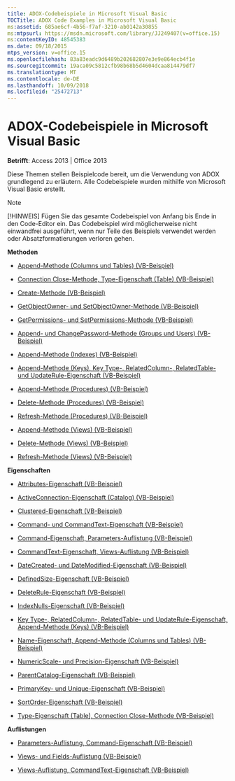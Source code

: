 ```yaml
---
title: ADOX-Codebeispiele in Microsoft Visual Basic
TOCTitle: ADOX Code Examples in Microsoft Visual Basic
ms:assetid: 685ae6cf-4b56-f7af-3210-ab0142a30855
ms:mtpsurl: https://msdn.microsoft.com/library/JJ249407(v=office.15)
ms:contentKeyID: 48545383
ms.date: 09/18/2015
mtps_version: v=office.15
ms.openlocfilehash: 83a83eadc9d6489b202682807e3e9e864ecb4f1e
ms.sourcegitcommit: 19aca09c5812cfb98b68b5d4604dcaa814479df7
ms.translationtype: MT
ms.contentlocale: de-DE
ms.lasthandoff: 10/09/2018
ms.locfileid: "25472713"
---
```

# <a name="adox-code-examples-in-microsoft-visual-basic"></a>ADOX-Codebeispiele in Microsoft Visual Basic


**Betrifft**: Access 2013 | Office 2013

Diese Themen stellen Beispielcode bereit, um die Verwendung von ADOX grundlegend zu erläutern. Alle Codebeispiele wurden mithilfe von Microsoft Visual Basic erstellt.


> [!NOTE]
> [!HINWEIS] Fügen Sie das gesamte Codebeispiel von Anfang bis Ende in den Code-Editor ein. Das Codebeispiel wird möglicherweise nicht einwandfrei ausgeführt, wenn nur Teile des Beispiels verwendet werden oder Absatzformatierungen verloren gehen.



**Methoden**

  - [ Append-Methode (Columns und Tables) (VB-Beispiel) ](columns-and-tables-append-methods-name-property-example-vb.md)

  - [Connection Close-Methode, Type-Eigenschaft (Table) (VB-Beispiel)](connection-close-method-table-type-property-example-vb.md)

  - [Create-Methode (VB-Beispiel)](create-method-example-vb.md)

  - [GetObjectOwner- und SetObjectOwner-Methode (VB-Beispiel)](getobjectowner-and-setobjectowner-methods-example-vb.md)

  - [GetPermissions- und SetPermissions-Methode (VB-Beispiel)](getpermissions-and-setpermissions-methods-example-vb.md)

  - [Append- und ChangePassword-Methode (Groups und Users) (VB-Beispiel)](groups-and-users-append-changepassword-methods-example-vb.md)

  - [Append-Methode (Indexes) (VB-Beispiel)](indexes-append-method-example-vb.md)

  - [Append-Methode (Keys), Key Type-, RelatedColumn-, RelatedTable- und UpdateRule-Eigenschaft (VB-Beispiel)](keys-append-method-key-type-relatedcolumn-relatedtable-and-updaterule-properties-example-vb.md)

  - [Append-Methode (Procedures) (VB-Beispiel)](procedures-append-method-example-vb.md)

  - [Delete-Methode (Procedures) (VB-Beispiel)](procedures-delete-method-example-vb.md)

  - [Refresh-Methode (Procedures) (VB-Beispiel)](procedures-refresh-method-example-vb.md)

  - [Append-Methode (Views) (VB-Beispiel)](views-append-method-example-vb.md)

  - [Delete-Methode (Views) (VB-Beispiel)](views-delete-method-example-vb.md)

  - [Refresh-Methode (Views) (VB-Beispiel)](views-refresh-method-example-vb.md)

**Eigenschaften**

  - [Attributes-Eigenschaft (VB-Beispiel)](attributes-property-example-vb.md)

  - [ActiveConnection-Eigenschaft (Catalog) (VB-Beispiel)](catalog-activeconnection-property-example-vb.md)

  - [Clustered-Eigenschaft (VB-Beispiel)](clustered-property-example-vb.md)

  - [Command- und CommandText-Eigenschaft (VB-Beispiel)](command-and-commandtext-properties-example-vb.md)

  - [Command-Eigenschaft, Parameters-Auflistung (VB-Beispiel)](parameters-collection-command-property-example-vb.md)

  - [CommandText-Eigenschaft, Views-Auflistung (VB-Beispiel)](views-collection-commandtext-property-example-vb.md)

  - [DateCreated- und DateModified-Eigenschaft (VB-Beispiel)](datecreated-and-datemodified-properties-example-vb.md)

  - [DefinedSize-Eigenschaft (VB-Beispiel)](definedsize-property-example-vb.md)

  - [DeleteRule-Eigenschaft (VB-Beispiel)](deleterule-property-example-vb.md)

  - [IndexNulls-Eigenschaft (VB-Beispiel)](indexnulls-property-example-vb.md)

  - [Key Type-, RelatedColumn-, RelatedTable- und UpdateRule-Eigenschaft, Append-Methode (Keys) (VB-Beispiel)](keys-append-method-key-type-relatedcolumn-relatedtable-and-updaterule-properties-example-vb.md)

  - [Name-Eigenschaft, Append-Methode (Columns und Tables) (VB-Beispiel)](columns-and-tables-append-methods-name-property-example-vb.md)

  - [NumericScale- und Precision-Eigenschaft (VB-Beispiel)](numericscale-and-precision-properties-example-vb.md)

  - [ParentCatalog-Eigenschaft (VB-Beispiel)](parentcatalog-property-example-vb.md)

  - [PrimaryKey- und Unique-Eigenschaft (VB-Beispiel)](primarykey-and-unique-properties-example-vb.md)

  - [SortOrder-Eigenschaft (VB-Beispiel)](sortorder-property-example-vb.md)

  - [Type-Eigenschaft (Table), Connection Close-Methode (VB-Beispiel)](connection-close-method-table-type-property-example-vb.md)

**Auflistungen**

  - [Parameters-Auflistung, Command-Eigenschaft (VB-Beispiel)](parameters-collection-command-property-example-vb.md)

  - [Views- und Fields-Auflistung (VB-Beispiel)](views-and-fields-collections-example-vb.md)

  - [Views-Auflistung, CommandText-Eigenschaft (VB-Beispiel)](views-collection-commandtext-property-example-vb.md)

